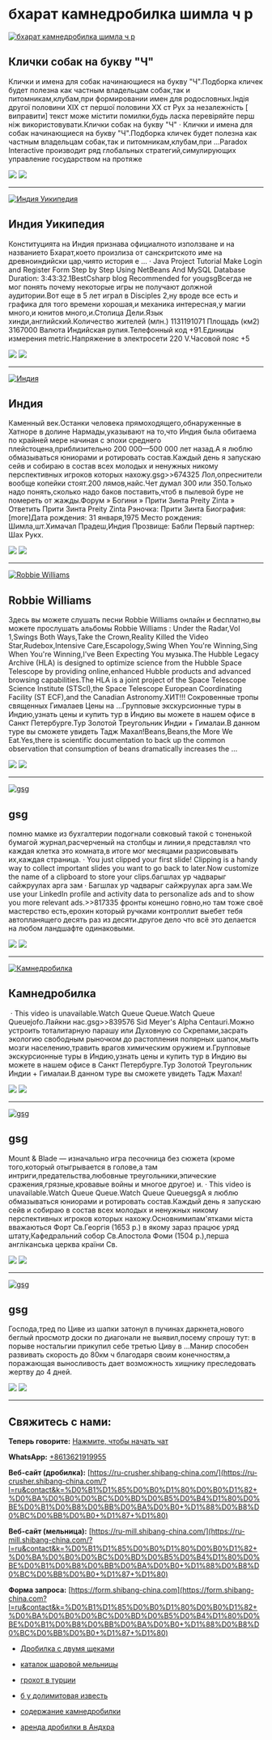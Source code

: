 # бхарат камнедробилка шимла ч р

<a href="https://swt.shibang-china.com/?l=ru&img&k=%D0%B1%D1%85%D0%B0%D1%80%D0%B0%D1%82+%D0%BA%D0%B0%D0%BC%D0%BD%D0%B5%D0%B4%D1%80%D0%BE%D0%B1%D0%B8%D0%BB%D0%BA%D0%B0+%D1%88%D0%B8%D0%BC%D0%BB%D0%B0+%D1%87+%D1%80" target="_blank">![бхарат камнедробилка шимла ч р](http://static.shibang-china.com/all-800x300/1421.jpg)</a>

## Клички собак на букву &quot;Ч&quot;
Клички и имена для собак начинающиеся на букву &quot;Ч&quot;.Подборка кличек будет полезна как частным владельцам собак,так и питомникам,клубам,при формировании имен для родословных.Індія другої половини ХІХ ст першої половини ХХ ст Рух за незалежність [ виправити] текст може містити помилки,будь ласка перевіряйте перш ніж використовувати.Клички собак на букву &quot;Ч&quot;&nbsp;&#0183;&#32;Клички и имена для собак начинающиеся на букву &quot;Ч&quot;.Подборка кличек будет полезна как частным владельцам собак,так и питомникам,клубам,при …Paradox Interactive производит ряд глобальных стратегий,симулирующих управление государством на протяже


<a href="https://whatsapp.shibangsoft.com/WhatsApp.php" target="_blank" title="WhatsApp">![](http://static.shibang-china.com/icon/whatsapp.png)</a> <a href="https://swt.shibang-china.com/?l=ru&icon&k=%D0%B1%D1%85%D0%B0%D1%80%D0%B0%D1%82+%D0%BA%D0%B0%D0%BC%D0%BD%D0%B5%D0%B4%D1%80%D0%BE%D0%B1%D0%B8%D0%BB%D0%BA%D0%B0+%D1%88%D0%B8%D0%BC%D0%BB%D0%B0+%D1%87+%D1%80" target="_blank">![](http://static.shibang-china.com/icon/chat-ru.png)</a>

---

<a href="https://swt.shibang-china.com/?l=ru&img&k=%D0%B1%D1%85%D0%B0%D1%80%D0%B0%D1%82+%D0%BA%D0%B0%D0%BC%D0%BD%D0%B5%D0%B4%D1%80%D0%BE%D0%B1%D0%B8%D0%BB%D0%BA%D0%B0+%D1%88%D0%B8%D0%BC%D0%BB%D0%B0+%D1%87+%D1%80" target="_blank">![Индия Уикипедия](http://static.shibang-china.com/all-800x300/619.jpg)</a>

## Индия Уикипедия
Конституцията на Индия признава официалното използване и на названието Бхарат,което произлиза от санскритското име на древноиндийски цар,чиято история е …&nbsp;&#0183;&#32;Java Project Tutorial Make Login and Register Form Step by Step Using NetBeans And MySQL Database Duration: 3:43:32.1BestCsharp blog Recommended for yougsgВсегда не мог понять почему некоторые игры не получают должной аудитории.Вот еще в 5 лет играл в Disciples 2,ну вроде все есть и графика для того времени хорошая,и механика интересная,у магии много,и юнитов много,и.Столица Дели.Язык хинди,английский.Количество жителей (млн.) 1131191071 Площадь (км2) 3167000 Валюта Индийская рупия.Телефонный код +91.Единицы измерения metric.Напряжение в электросети 220 V.Часовой пояс +5


<a href="https://whatsapp.shibangsoft.com/WhatsApp.php" target="_blank" title="WhatsApp">![](http://static.shibang-china.com/icon/whatsapp.png)</a> <a href="https://swt.shibang-china.com/?l=ru&icon&k=%D0%B1%D1%85%D0%B0%D1%80%D0%B0%D1%82+%D0%BA%D0%B0%D0%BC%D0%BD%D0%B5%D0%B4%D1%80%D0%BE%D0%B1%D0%B8%D0%BB%D0%BA%D0%B0+%D1%88%D0%B8%D0%BC%D0%BB%D0%B0+%D1%87+%D1%80" target="_blank">![](http://static.shibang-china.com/icon/chat-ru.png)</a>

---

<a href="https://swt.shibang-china.com/?l=ru&img&k=%D0%B1%D1%85%D0%B0%D1%80%D0%B0%D1%82+%D0%BA%D0%B0%D0%BC%D0%BD%D0%B5%D0%B4%D1%80%D0%BE%D0%B1%D0%B8%D0%BB%D0%BA%D0%B0+%D1%88%D0%B8%D0%BC%D0%BB%D0%B0+%D1%87+%D1%80" target="_blank">![Индия](http://static.shibang-china.com/all-800x300/1150.jpg)</a>

## Индия
Каменный век.Останки человека прямоходящего,обнаруженные в Хатноре в долине Нармады,указывают на то,что Индия была обитаема по крайней мере начиная с эпохи среднего плейстоцена,приблизительно 200 000—500 000 лет назад.А я люблю обмазываться юниорами и ротировать состав.Каждый день я запускаю сейв и собираю в состав всех молодых и ненужных никому перспективных игроков которых нахожу.gsg&gt;&gt;674325 Лол,опреснители вообще копейки стоят.200 лямов,найс.Чет думал 300 или 350.Только надо понять,сколько надо баков поставить,чтоб в пылевой буре не помереть от жажды.Форум &#187; Богини &#187; Прити Зинта Preity Zinta &#187; Ответить Прити Зинта Preity Zinta Рэночка: Прити Зинта Биография: [more]Дата рождения: 31 января,1975 Место рождения: Шимла,шт.Химачал Прадеш,Индия Прозвище: Бабли Первый партнер: Шах Рукх.


<a href="https://whatsapp.shibangsoft.com/WhatsApp.php" target="_blank" title="WhatsApp">![](http://static.shibang-china.com/icon/whatsapp.png)</a> <a href="https://swt.shibang-china.com/?l=ru&icon&k=%D0%B1%D1%85%D0%B0%D1%80%D0%B0%D1%82+%D0%BA%D0%B0%D0%BC%D0%BD%D0%B5%D0%B4%D1%80%D0%BE%D0%B1%D0%B8%D0%BB%D0%BA%D0%B0+%D1%88%D0%B8%D0%BC%D0%BB%D0%B0+%D1%87+%D1%80" target="_blank">![](http://static.shibang-china.com/icon/chat-ru.png)</a>

---

<a href="https://swt.shibang-china.com/?l=ru&img&k=%D0%B1%D1%85%D0%B0%D1%80%D0%B0%D1%82+%D0%BA%D0%B0%D0%BC%D0%BD%D0%B5%D0%B4%D1%80%D0%BE%D0%B1%D0%B8%D0%BB%D0%BA%D0%B0+%D1%88%D0%B8%D0%BC%D0%BB%D0%B0+%D1%87+%D1%80" target="_blank">![Robbie Williams](http://static.shibang-china.com/all-800x300/888.jpg)</a>

## Robbie Williams
Здесь вы можете слушать песни Robbie Williams онлайн и бесплатно,вы можете прослушать альбомы Robbie Williams : Under the Radar,Vol 1,Swings Both Ways,Take the Crown,Reality Killed the Video Star,Rudebox,Intensive Care,Escapology,Swing When You're Winning,Sing When You're Winning,I've Been Expecting You музыка.The Hubble Legacy Archive (HLA) is designed to optimize science from the Hubble Space Telescope by providing online,enhanced Hubble products and advanced browsing capabilities.The HLA is a joint project of the Space Telescope Science Institute (STScI),the Space Telescope European Coordinating Facility (ST ECF),and the Canadian Astronomy.ХИТ!!! Сокровенные тропы священных Гималаев Цены на …Групповые экскурсионные туры в Индию,узнать цены и купить тур в Индию вы можете в нашем офисе в Санкт Петербурге.Тур Золотой Треугольник Индии + Гималаи.В данном туре вы сможете увидеть Тадж Махал!Beans,Beans,the More We Eat.Yes,there is scientific documentation to back up the common observation that consumption of beans dramatically increases the …


<a href="https://whatsapp.shibangsoft.com/WhatsApp.php" target="_blank" title="WhatsApp">![](http://static.shibang-china.com/icon/whatsapp.png)</a> <a href="https://swt.shibang-china.com/?l=ru&icon&k=%D0%B1%D1%85%D0%B0%D1%80%D0%B0%D1%82+%D0%BA%D0%B0%D0%BC%D0%BD%D0%B5%D0%B4%D1%80%D0%BE%D0%B1%D0%B8%D0%BB%D0%BA%D0%B0+%D1%88%D0%B8%D0%BC%D0%BB%D0%B0+%D1%87+%D1%80" target="_blank">![](http://static.shibang-china.com/icon/chat-ru.png)</a>

---

<a href="https://swt.shibang-china.com/?l=ru&img&k=%D0%B1%D1%85%D0%B0%D1%80%D0%B0%D1%82+%D0%BA%D0%B0%D0%BC%D0%BD%D0%B5%D0%B4%D1%80%D0%BE%D0%B1%D0%B8%D0%BB%D0%BA%D0%B0+%D1%88%D0%B8%D0%BC%D0%BB%D0%B0+%D1%87+%D1%80" target="_blank">![gsg](http://static.shibang-china.com/all-800x300/102.jpg)</a>

## gsg
помню мамке из бухгалтерии подогнали совковый такой с тоненькой бумагой журнал,расчерченый на столбцы и линии,я представлял что каждая клетка это комната,в итоге мог месяцами разрисовывать их,каждая страница.&nbsp;&#0183;&#32;You just clipped your first slide! Clipping is a handy way to collect important slides you want to go back to later.Now customize the name of a clipboard to store your clips.багшлах ур чадварыг сайжруулах арга зам&nbsp;&#0183;&#32;Багшлах ур чадварыг сайжруулах арга зам.We use your LinkedIn profile and activity data to personalize ads and to show you more relevant ads.&gt;&gt;817335 фронты конешно говно,но там тоже своё мастерство есть,ерохин который ручками контроллит выебет тебя автопланящего десять раз из десяти.другое дело что всё это делается на любом ландшафте одинаковыми.


<a href="https://whatsapp.shibangsoft.com/WhatsApp.php" target="_blank" title="WhatsApp">![](http://static.shibang-china.com/icon/whatsapp.png)</a> <a href="https://swt.shibang-china.com/?l=ru&icon&k=%D0%B1%D1%85%D0%B0%D1%80%D0%B0%D1%82+%D0%BA%D0%B0%D0%BC%D0%BD%D0%B5%D0%B4%D1%80%D0%BE%D0%B1%D0%B8%D0%BB%D0%BA%D0%B0+%D1%88%D0%B8%D0%BC%D0%BB%D0%B0+%D1%87+%D1%80" target="_blank">![](http://static.shibang-china.com/icon/chat-ru.png)</a>

---

<a href="https://swt.shibang-china.com/?l=ru&img&k=%D0%B1%D1%85%D0%B0%D1%80%D0%B0%D1%82+%D0%BA%D0%B0%D0%BC%D0%BD%D0%B5%D0%B4%D1%80%D0%BE%D0%B1%D0%B8%D0%BB%D0%BA%D0%B0+%D1%88%D0%B8%D0%BC%D0%BB%D0%B0+%D1%87+%D1%80" target="_blank">![Камнедробилка](http://static.shibang-china.com/all-800x300/1522.jpg)</a>

## Камнедробилка
&nbsp;&#0183;&#32;This video is unavailable.Watch Queue Queue.Watch Queue Queuejofo.Лайкни нас.gsg&gt;&gt;839576 Sid Meyer's Alpha Centauri.Можно устроить тоталитарную парашу или Духовную со Скрепами,засрать экологию свободным рыночком до растопления полярных шапок,мыть мозги населению,травить врагов химическим оружием и.Групповые экскурсионные туры в Индию,узнать цены и купить тур в Индию вы можете в нашем офисе в Санкт Петербурге.Тур Золотой Треугольник Индии + Гималаи.В данном туре вы сможете увидеть Тадж Махал!


<a href="https://whatsapp.shibangsoft.com/WhatsApp.php" target="_blank" title="WhatsApp">![](http://static.shibang-china.com/icon/whatsapp.png)</a> <a href="https://swt.shibang-china.com/?l=ru&icon&k=%D0%B1%D1%85%D0%B0%D1%80%D0%B0%D1%82+%D0%BA%D0%B0%D0%BC%D0%BD%D0%B5%D0%B4%D1%80%D0%BE%D0%B1%D0%B8%D0%BB%D0%BA%D0%B0+%D1%88%D0%B8%D0%BC%D0%BB%D0%B0+%D1%87+%D1%80" target="_blank">![](http://static.shibang-china.com/icon/chat-ru.png)</a>

---

<a href="https://swt.shibang-china.com/?l=ru&img&k=%D0%B1%D1%85%D0%B0%D1%80%D0%B0%D1%82+%D0%BA%D0%B0%D0%BC%D0%BD%D0%B5%D0%B4%D1%80%D0%BE%D0%B1%D0%B8%D0%BB%D0%BA%D0%B0+%D1%88%D0%B8%D0%BC%D0%BB%D0%B0+%D1%87+%D1%80" target="_blank">![gsg](http://static.shibang-china.com/all-800x300/1083.jpg)</a>

## gsg
Mount &amp; Blade — изначально игра песочница без сюжета (кроме того,который отыгрывается в голове,а там интриги,предательства,любовные треугольники,эпические сражения,грязные,кровавые войны и многое другое) и.&nbsp;&#0183;&#32;This video is unavailable.Watch Queue Queue.Watch Queue QueuegsgА я люблю обмазываться юниорами и ротировать состав.Каждый день я запускаю сейв и собираю в состав всех молодых и ненужных никому перспективных игроков которых нахожу.Основнимипам'ятками міста вважаються Форт Св.Георгія (1653 р.) в якому зараз працює уряд штату,Кафедральний собор Св.Апостола Фоми (1504 р.),перша англіканська церква країни Св.


<a href="https://whatsapp.shibangsoft.com/WhatsApp.php" target="_blank" title="WhatsApp">![](http://static.shibang-china.com/icon/whatsapp.png)</a> <a href="https://swt.shibang-china.com/?l=ru&icon&k=%D0%B1%D1%85%D0%B0%D1%80%D0%B0%D1%82+%D0%BA%D0%B0%D0%BC%D0%BD%D0%B5%D0%B4%D1%80%D0%BE%D0%B1%D0%B8%D0%BB%D0%BA%D0%B0+%D1%88%D0%B8%D0%BC%D0%BB%D0%B0+%D1%87+%D1%80" target="_blank">![](http://static.shibang-china.com/icon/chat-ru.png)</a>

---

<a href="https://swt.shibang-china.com/?l=ru&img&k=%D0%B1%D1%85%D0%B0%D1%80%D0%B0%D1%82+%D0%BA%D0%B0%D0%BC%D0%BD%D0%B5%D0%B4%D1%80%D0%BE%D0%B1%D0%B8%D0%BB%D0%BA%D0%B0+%D1%88%D0%B8%D0%BC%D0%BB%D0%B0+%D1%87+%D1%80" target="_blank">![gsg](http://static.shibang-china.com/all-800x300/1377.jpg)</a>

## gsg
Господа,тред по Циве из шапки затонул в пучинах даркнета,нового беглый просмотр доски по диагонали не выявил,посему спрошу тут: в порыве ностальгии прикупил себе третью Циву в …Манир способен развивать скорость до 80км ч благодаря своим конечностям,а поражающая выносливость дает возможность хищнику преследовать жертву до 4 дней.

<a href="https://whatsapp.shibangsoft.com/WhatsApp.php" target="_blank" title="WhatsApp">![](http://static.shibang-china.com/icon/whatsapp.png)</a> <a href="https://swt.shibang-china.com/?l=ru&icon&k=%D0%B1%D1%85%D0%B0%D1%80%D0%B0%D1%82+%D0%BA%D0%B0%D0%BC%D0%BD%D0%B5%D0%B4%D1%80%D0%BE%D0%B1%D0%B8%D0%BB%D0%BA%D0%B0+%D1%88%D0%B8%D0%BC%D0%BB%D0%B0+%D1%87+%D1%80" target="_blank">![](http://static.shibang-china.com/icon/chat-ru.png)</a>

---
## Свяжитесь с нами:

**Теперь говорите:** [Нажмите, чтобы начать чат](https://swt.shibang-china.com?l=ru&contact&k=%D0%B1%D1%85%D0%B0%D1%80%D0%B0%D1%82+%D0%BA%D0%B0%D0%BC%D0%BD%D0%B5%D0%B4%D1%80%D0%BE%D0%B1%D0%B8%D0%BB%D0%BA%D0%B0+%D1%88%D0%B8%D0%BC%D0%BB%D0%B0+%D1%87+%D1%80)

**WhatsApp:**  [+8613621919955](https://whatsapp.shibangsoft.com/WhatsApp.php)

**Веб-сайт (дробилка):** [https://ru-crusher.shibang-china.com/](https://ru-crusher.shibang-china.com/?l=ru&contact&k=%D0%B1%D1%85%D0%B0%D1%80%D0%B0%D1%82+%D0%BA%D0%B0%D0%BC%D0%BD%D0%B5%D0%B4%D1%80%D0%BE%D0%B1%D0%B8%D0%BB%D0%BA%D0%B0+%D1%88%D0%B8%D0%BC%D0%BB%D0%B0+%D1%87+%D1%80)

**Веб-сайт (мельница):** [https://ru-mill.shibang-china.com/](https://ru-mill.shibang-china.com/?l=ru&contact&k=%D0%B1%D1%85%D0%B0%D1%80%D0%B0%D1%82+%D0%BA%D0%B0%D0%BC%D0%BD%D0%B5%D0%B4%D1%80%D0%BE%D0%B1%D0%B8%D0%BB%D0%BA%D0%B0+%D1%88%D0%B8%D0%BC%D0%BB%D0%B0+%D1%87+%D1%80)

**Форма запроса:** [https://form.shibang-china.com](https://form.shibang-china.com?l=ru&contact&k=%D0%B1%D1%85%D0%B0%D1%80%D0%B0%D1%82+%D0%BA%D0%B0%D0%BC%D0%BD%D0%B5%D0%B4%D1%80%D0%BE%D0%B1%D0%B8%D0%BB%D0%BA%D0%B0+%D1%88%D0%B8%D0%BC%D0%BB%D0%B0+%D1%87+%D1%80)

* [Дробилка с двумя щеками](../134/%D0%94%D1%80%D0%BE%D0%B1%D0%B8%D0%BB%D0%BA%D0%B0%20%D1%81%20%D0%B4%D0%B2%D1%83%D0%BC%D1%8F%20%D1%89%D0%B5%D0%BA%D0%B0%D0%BC%D0%B8.md)

* [каталок шаровой мельницы](../132/%D0%BA%D0%B0%D1%82%D0%B0%D0%BB%D0%BE%D0%BA%20%D1%88%D0%B0%D1%80%D0%BE%D0%B2%D0%BE%D0%B9%20%D0%BC%D0%B5%D0%BB%D1%8C%D0%BD%D0%B8%D1%86%D1%8B.md)

* [грохот в турции](../135/%D0%B3%D1%80%D0%BE%D1%85%D0%BE%D1%82%20%D0%B2%20%D1%82%D1%83%D1%80%D1%86%D0%B8%D0%B8.md)

* [б  у долимитовая известь](../134/%D0%B1%20%20%D1%83%20%D0%B4%D0%BE%D0%BB%D0%B8%D0%BC%D0%B8%D1%82%D0%BE%D0%B2%D0%B0%D1%8F%20%D0%B8%D0%B7%D0%B2%D0%B5%D1%81%D1%82%D1%8C.md)

* [содержание камнедробилки](../134/%D1%81%D0%BE%D0%B4%D0%B5%D1%80%D0%B6%D0%B0%D0%BD%D0%B8%D0%B5%20%D0%BA%D0%B0%D0%BC%D0%BD%D0%B5%D0%B4%D1%80%D0%BE%D0%B1%D0%B8%D0%BB%D0%BA%D0%B8.md)

* [аренда дробилки в Андхра](../133/%D0%B0%D1%80%D0%B5%D0%BD%D0%B4%D0%B0%20%D0%B4%D1%80%D0%BE%D0%B1%D0%B8%D0%BB%D0%BA%D0%B8%20%D0%B2%20%D0%90%D0%BD%D0%B4%D1%85%D1%80%D0%B0.md)
